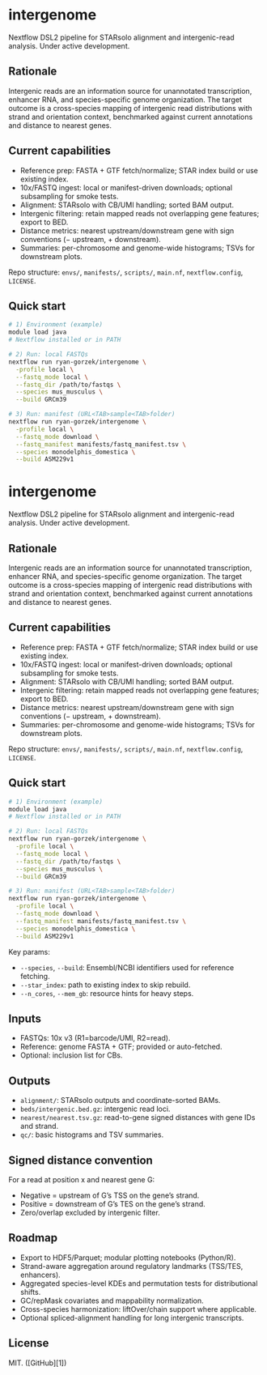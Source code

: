 # intergenome

Nextflow DSL2 pipeline for STARsolo alignment and intergenic-read analysis. Under active development.

## Rationale

Intergenic reads are an information source for unannotated transcription, enhancer RNA, and species-specific genome organization. The target outcome is a cross-species mapping of intergenic read distributions with strand and orientation context, benchmarked against current annotations and distance to nearest genes.

## Current capabilities

- Reference prep: FASTA + GTF fetch/normalize; STAR index build or use existing index.
- 10x/FASTQ ingest: local or manifest-driven downloads; optional subsampling for smoke tests.
- Alignment: STARsolo with CB/UMI handling; sorted BAM output.
- Intergenic filtering: retain mapped reads not overlapping gene features; export to BED.
- Distance metrics: nearest upstream/downstream gene with sign conventions (− upstream, + downstream).
- Summaries: per-chromosome and genome-wide histograms; TSVs for downstream plots.

Repo structure: `envs/`, `manifests/`, `scripts/`, `main.nf`, `nextflow.config`, `LICENSE`.

## Quick start

```bash
# 1) Environment (example)
module load java
# Nextflow installed or in PATH

# 2) Run: local FASTQs
nextflow run ryan-gorzek/intergenome \
  -profile local \
  --fastq_mode local \
  --fastq_dir /path/to/fastqs \
  --species mus_musculus \
  --build GRCm39

# 3) Run: manifest (URL<TAB>sample<TAB>folder)
nextflow run ryan-gorzek/intergenome \
  -profile local \
  --fastq_mode download \
  --fastq_manifest manifests/fastq_manifest.tsv \
  --species monodelphis_domestica \
  --build ASM229v1
```
# intergenome

Nextflow DSL2 pipeline for STARsolo alignment and intergenic-read analysis. Under active development.

## Rationale

Intergenic reads are an information source for unannotated transcription, enhancer RNA, and species-specific genome organization. The target outcome is a cross-species mapping of intergenic read distributions with strand and orientation context, benchmarked against current annotations and distance to nearest genes.

## Current capabilities

- Reference prep: FASTA + GTF fetch/normalize; STAR index build or use existing index.
- 10x/FASTQ ingest: local or manifest-driven downloads; optional subsampling for smoke tests.
- Alignment: STARsolo with CB/UMI handling; sorted BAM output.
- Intergenic filtering: retain mapped reads not overlapping gene features; export to BED.
- Distance metrics: nearest upstream/downstream gene with sign conventions (− upstream, + downstream).
- Summaries: per-chromosome and genome-wide histograms; TSVs for downstream plots.

Repo structure: `envs/`, `manifests/`, `scripts/`, `main.nf`, `nextflow.config`, `LICENSE`.

## Quick start

```bash
# 1) Environment (example)
module load java
# Nextflow installed or in PATH

# 2) Run: local FASTQs
nextflow run ryan-gorzek/intergenome \
  -profile local \
  --fastq_mode local \
  --fastq_dir /path/to/fastqs \
  --species mus_musculus \
  --build GRCm39

# 3) Run: manifest (URL<TAB>sample<TAB>folder)
nextflow run ryan-gorzek/intergenome \
  -profile local \
  --fastq_mode download \
  --fastq_manifest manifests/fastq_manifest.tsv \
  --species monodelphis_domestica \
  --build ASM229v1
```

Key params:

* `--species`, `--build`: Ensembl/NCBI identifiers used for reference fetching.
* `--star_index`: path to existing index to skip rebuild.
* `--n_cores`, `--mem_gb`: resource hints for heavy steps.

## Inputs

* FASTQs: 10x v3 (R1=barcode/UMI, R2=read).
* Reference: genome FASTA + GTF; provided or auto-fetched.
* Optional: inclusion list for CBs.

## Outputs

* `alignment/`: STARsolo outputs and coordinate-sorted BAMs.
* `beds/intergenic.bed.gz`: intergenic read loci.
* `nearest/nearest.tsv.gz`: read-to-gene signed distances with gene IDs and strand.
* `qc/`: basic histograms and TSV summaries.

## Signed distance convention

For a read at position x and nearest gene G:

* Negative = upstream of G’s TSS on the gene’s strand.
* Positive = downstream of G’s TES on the gene’s strand.
* Zero/overlap excluded by intergenic filter.

## Roadmap

* Export to HDF5/Parquet; modular plotting notebooks (Python/R).
* Strand-aware aggregation around regulatory landmarks (TSS/TES, enhancers).
* Aggregated species-level KDEs and permutation tests for distributional shifts.
* GC/repMask covariates and mappability normalization.
* Cross-species harmonization: liftOver/chain support where applicable.
* Optional spliced-alignment handling for long intergenic transcripts.

## License

MIT. ([GitHub][1])
